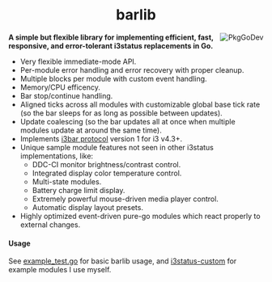 <h1 align="center">barlib</h1>

<a href="https://pkg.go.dev/github.com/pgaskin/barlib"><img align="right" src="https://pkg.go.dev/badge/github.com/pgaskin/barlib" alt="PkgGoDev"></a>

**A simple but flexible library for implementing efficient, fast, responsive, and
error-tolerant i3status replacements in Go.**

- Very flexible immediate-mode API.
- Per-module error handling and error recovery with proper cleanup.
- Multiple blocks per module with custom event handling.
- Memory/CPU efficency.
- Bar stop/continue handling.
- Aligned ticks across all modules with customizable global base tick rate (so the bar sleeps for as long as possible between updates).
- Update coalescing (so the bar updates all at once when multiple modules update at around the same time).
- Implements [i3bar protocol](https://i3wm.org/docs/i3bar-protocol.html) version 1 for i3 v4.3+.
- Unique sample module features not seen in other i3status implementations, like:
  - DDC-CI monitor brightness/contrast control.
  - Integrated display color temperature control.
  - Multi-state modules.
  - Battery charge limit display.
  - Extremely powerful mouse-driven media player control.
  - Automatic display layout presets.
- Highly optimized event-driven pure-go modules which react properly to external changes.

#### Usage

See [example_test.go](./example_test.go) for basic barlib usage, and [i3status-custom](./i3status-custom) for example modules I use myself.

